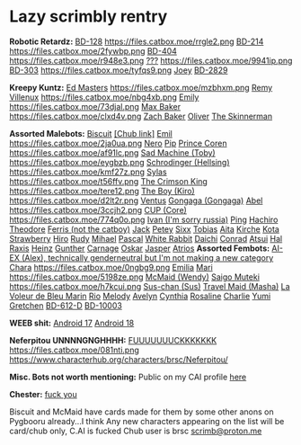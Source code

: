 # Lazy scrimbly rentry

**Robotic Retardz:**
[BD-128](https://beta.character.ai/chat?char=jEYnGQJeQUgP5C7yM7Al3WtXNQLe5u60PVHvkicoWqw) https://files.catbox.moe/rrgle2.png
[BD-214](https://beta.character.ai/chat?char=NHuj6fWYippoczKTOFOzr-o0IZD_0cM54d_K0vpr3Lc) https://files.catbox.moe/2fywbp.png
[BD-404](https://beta.character.ai/chat?char=FrS8t2F24gyX6j3QTtTR-ui9eefSkh5kg4QqI9RFUyc) https://files.catbox.moe/r948e3.png
[???](https://beta.character.ai/chat?char=3q48x2_OBIdbQaT4YA9F8YfA2W_cBhBieGFd0jmY--I) https://files.catbox.moe/9941ip.png
[BD-303](https://beta.character.ai/comms?char=qOBVurCWOAur9AfshBEWpvLF7EQhB0qjisA4jd0Vli4) https://files.catbox.moe/tyfqs9.png
[Joey](https://files.catbox.moe/r8l1g5.png)
[BD-2829](https://files.catbox.moe/ts4tw5.png)

**Kreepy Kuntz:**
[Ed Masters](https://beta.character.ai/chat?char=AfdI4KXrUtYYuqDA5PHoerbW4o2dWayvoqZm1HGHJCo) https://files.catbox.moe/mzbhxm.png
[Remy Villenux](https://beta.character.ai/chat?char=gLoPckutl1rci-iW-kvLvNUJqwum0m4sEfIGOSbd0Vc) https://files.catbox.moe/nbg4xb.png
[Emily](https://beta.character.ai/chat?char=adCZNB0TMEqxT2zlAzRyf6po2LCLrQhs3ZhM40Bky3s) https://files.catbox.moe/73djal.png
[Max Baker](https://beta.character.ai/chat?char=sZQBVbwlRwNm01GaU88BzbYmI-oQk6kiP1uEP4sWsoM) https://files.catbox.moe/clxd4v.png
[Zach Baker](https://files.catbox.moe/mm0gav.png)
[Oliver](https://beta.character.ai/chat?char=m-Fodkq2lFyD3lcxNs58Q27Gm2ptQgNaraWcXgp-Ky0)
[The Skinnerman](https://files.catbox.moe/ehqlrd.png)


**Assorted Malebots:**
[Biscuit](https://beta.character.ai/chat?char=MhhUWzMZDdirvieYAkm_GQCCUh8oiVEz7YFc4T5cyf0) [[Chub link]](https://www.characterhub.org/characters/brsc/Biscuit)
[Emil](https://beta.character.ai/chat?char=or8S9G0_cC1GnFRBgO0IzE_qwbtgyfZGIm0hpxw4C9w) https://files.catbox.moe/2ja0ua.png
[Nero](https://beta.character.ai/chat?char=uNUORFfYXspXJ_otftulB7t0Z_0BPmzj9me4s59QD8I)
[Pip](https://beta.character.ai/chat?char=9XBerHwYOx7KL1TaHRXMogy6isjSy-pfEXQS_Jhb5vM)
[Prince Coren](https://beta.character.ai/chat?char=Eh6n9Ru3ItP4ghCN6l6ZjfkXx69hdm8Mw0OfM5JZ2rc) https://files.catbox.moe/af91lc.png
[Sad Machine (Toby)](https://beta.character.ai/chat?char=Il4j3gan0uaz8pHoZrKXD8Ncuu4hk2B5qoL61spfd5Q) https://files.catbox.moe/eygbzb.png
[Schrodinger (Hellsing)](https://beta.character.ai/chat?char=7b7pBepwp0VTJutSRmtS-6P2VBaLqiP5Rzsbr5uoGKA) https://files.catbox.moe/kmf27z.png
[Sylas](https://beta.character.ai/chat?char=xyT_88pqofHh3aPfJmm4HQ-RxsJFOz8zrZc3J8NQ5lU) https://files.catbox.moe/t56ffv.png
[The Crimson King](https://beta.character.ai/chat?char=eFLW4SmwplT1BgGDqtsubWoFEImCPjQPPfLzjGdQ5GQ) https://files.catbox.moe/tere12.png
[The Boy (Kiro)](https://beta.character.ai/chat?char=hUvDkggvL8DLIo_r9GfdAvBLhw39oXUmAqQPuc67vDQ) https://files.catbox.moe/d2lt2r.png
[Ventus](https://beta.character.ai/chat?char=9JfQf12CSVNtpXVfQgx3XDpgykm-do5lfXEPb9_irGU)
[Gongaga (Gongaga)](https://beta.character.ai/chat?char=8ApS1eYPhIoLkQQYPxqhyxgCot3Z8xpzyWLN8250eTA)
[Abel](https://beta.character.ai/chat?char=4BShs6PuDsHEVy2Ro0QQ3PwMXZqC3B2LGlQlAV0b-tE) https://files.catbox.moe/3ccjh2.png
[CUP (Core)](https://beta.character.ai/chat?char=egpCJKc9dQw8r3X-9imkoTtxfFCzfQEWlBg4DbGrWYk) https://files.catbox.moe/774q0o.png
[Ivan (I'm sorry russia)](https://www.characterhub.org/characters/brsc/Ivan) 
[Ping](https://files.catbox.moe/k6h580.png)
[Hachiro](https://files.catbox.moe/va3spk.png)
[Theodore](https://files.catbox.moe/27r4jc.png)
[Ferris (not the catboy)](https://files.catbox.moe/91uqoq.png)
[Jack](https://files.catbox.moe/myii7p.png)
[Petey](https://files.catbox.moe/ukmbxk.png)
[Sixx](https://files.catbox.moe/zh90en.png)
[Tobias](https://files.catbox.moe/jsr3yo.png)
[Aita](https://files.catbox.moe/x72gjx.png)
[Kirche](https://files.catbox.moe/lbfwxj.png)
[Kota](https://files.catbox.moe/u1o02p.png)
[Strawberry](https://files.catbox.moe/mjslam.png)
[Hiro](https://www.chub.ai/characters/brsc/hiro-61dbe30e/main)
[Rudy](https://files.catbox.moe/oerg0e.png)
[Mihael](https://files.catbox.moe/q8r23n.png)
[Pascal](https://files.catbox.moe/49jwxo.png)
[White Rabbit](https://files.catbox.moe/n1aoz4.png)
[Daichi](https://files.catbox.moe/ighxou.png)
[Conrad](https://files.catbox.moe/as59i1.png)
[Atsui](https://files.catbox.moe/wnotc9.png)
[Hal](https://files.catbox.moe/zwt85g.png)
[Raxis](https://files.catbox.moe/ke3vzh.png)
[Heinz](https://files.catbox.moe/ap3406.png)
[Gunther](https://files.catbox.moe/aym65q.png)
[Carnage](https://files.catbox.moe/m1b53c.png)
[Oskar](https://files.catbox.moe/8u31ni.png)
[Jasper](https://files.catbox.moe/cs3m9d.png)
[Atrios](https://files.catbox.moe/ae8riq.png)
**Assorted Fembots:**
[AI-EX (Alex), technically genderneutral but I'm not making a new category](https://beta.character.ai/chat?char=HmTcexOAP9Bn2jv0-v_Kch30m_9TDue3Ieic2MVL3pE)
[Chara](https://beta.character.ai/chat?char=OR0j93iECLeB9hPgOrVbqOUGjoqwSwjGUm7CO1AP5y0) https://files.catbox.moe/0ngbg9.png
[Emilia](https://beta.character.ai/chat?char=UPa5X44wE70iIE6oauCKbxKQi9z43H5nyIMPXcA9a04)
[Mari](https://beta.character.ai/chat?char=vY3nkCD9uvbFIFmPezwEFic7zDuS5vB3FBRc2D9I4TA) https://files.catbox.moe/5198ze.png
[McMaid (Wendy)](https://beta.character.ai/chat?char=ERGNH71JeMWwTUxQ9mTSM9MXxWQX3Ss1sKscae9yQBY)
[Saigo Muteki](https://beta.character.ai/chat?char=DsDlH4JnHhvtXpUvjJ1mb150OpfFr78DvC66Op0d7kU) https://files.catbox.moe/h7kcui.png
[Sus-chan (Sus)](https://beta.character.ai/chat?char=OGNovTHYOPpDXMykd3hlGAtaVdVxDoSm1Z2fQ_q0CKs)
[Travel Maid (Masha)](https://beta.character.ai/chat?char=xKaMRONfvitjx3h3_Ve6yQhnuoV7VDZW0fW4sNERrjA)
[La Voleur de Bleu Marin](https://beta.character.ai/chat?char=cS2DiVaCCSviCcM3fdBXuV3G_OHJkxWe7lRjCt8Ek8o)
[Rio](https://files.catbox.moe/l775cg.png)
[Melody](https://files.catbox.moe/2b7b4i.png)
[Avelyn](https://files.catbox.moe/uxw21p.png)
[Cynthia](https://files.catbox.moe/2d1qsj.png)
[Rosaline](https://files.catbox.moe/yrnsea.png)
[Charlie](https://files.catbox.moe/5c14cu.png)
[Yumi](https://files.catbox.moe/n9pfc2.png)
[Gretchen](https://files.catbox.moe/f6ovbx.png)
[BD-612-D](https://files.catbox.moe/alqwro.png)
[BD-10003](https://files.catbox.moe/6fgyjt.png)

**WEEB shit:**
[Android 17](https://files.catbox.moe/wgm0oa.png)
[Android 18](https://files.catbox.moe/ojpdjr.png)


**Neferpitou UNNNNGNGHHHH:**
[FUUUUUUUCKKKKKKK](https://beta.character.ai/chat?char=PxK3pcpq2bINo7oko3_io_77lWskWv4JPJGPUBUi090) https://files.catbox.moe/081nti.png
https://www.characterhub.org/characters/brsc/Neferpitou/

**Misc. Bots not worth mentioning:** 
Public on my CAI profile [here](https://beta.character.ai/public-profile/?char=PxK3pcpq2bINo7oko3_io_77lWskWv4JPJGPUBUi090&username=scrimbly)


**Chester:**
[fuck you](https://files.catbox.moe/5y0bgj.png)

Biscuit and McMaid have cards made for them by some other anons on Pygbooru already...I think
Any new characters appearing on the list will be card/chub only, C.AI is fucked
Chub user is brsc
scrimb@proton.me